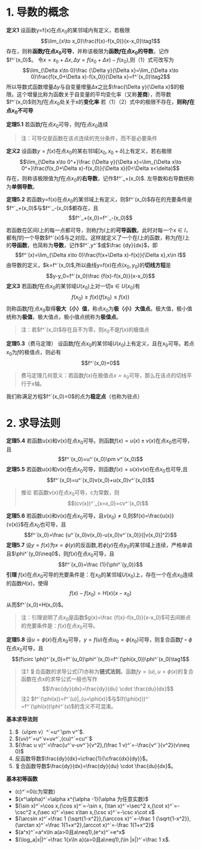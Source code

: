 # 1. 导数的概念
**定义1**  设函数y=f(x)在点$x_0$的某邻域内有定义，若极限$$\lim_{x\to x_0}\frac{f(x)-f(x_0)}{x-x_0}\tag1$$
存在，则称**函数$f$在点$x_0$可导**，并称该极限为**函数$f$在点$x_0$的导数**，记作$f^`(x_0)$。
  令$x=x_0+\Delta x,\Delta y=f(x_0+\Delta x)-f(x_0)$,则（1）式可改写为$$\lim_{\Delta x\to 0}\frac {\Delta y}{\Delta x}=\lim_{\Delta x\to 0}\frac{f(x_0+\Delta x)-f(x_0)}{\Delta x}=f^`(x_0)\tag2$$
  所以导数式函数增量$\Delta y$与自变量增量$\Delta x$之比$\frac{\Delta y}{\Delta x}$的极限。这个增量比称为函数关于自变量的平均变化率（又称**差商**），而导数$f^`(x_0)$则为$f$在点$x_0$处关于x的**变化率**
	若（1）（2）式中的极限不存在，**则称$f$在点$x_0$不可导**

**定理5.1**  若函数$f$在点$x_0$可导，则$f$在点$x_0$连续
> 注：可导仅是函数在该点连续的充分条件，而不是必要条件

**定义2**  设函数$y=f(x)$在点$x_0$的某右邻域$[x_0,x_0+\delta]$上有定义，若右极限$$\lim_{\Delta x\to 0^+}\frac {\Delta y}{\Delta x}=\lim_{\Delta x\to 0^+}\frac{f(x_0+\Delta x)-f(x_0)}{\Delta x}(0<\Delta x<\delta)$$存在，则称该极限值为$f$在点$x_0$的**右导数**，记作$f^`_+(x_0)$.
	左导数和右导数统称为**单侧导数**。

**定理5.2**  若函数y=f(x)在点$x_0$的某邻域上有定义，则$f^`(x_0)$存在的充要条件是$f^`_+(x_0)$与$f^`_-(x_0)$都存在，且$$f^`_+(x_0)=f^`_-(x_0)$$

若函数在区间$I$上的每一点都可导，则称$f$为$I$上的**可导函数**。此时对每一个$x\in I$，都有$f$的一个导数$f^`(x)$与之对应。这样就定义了一个在$I$上的函数，称为$f$在$I$上的**导函数**，也简称为**导数**，记作$f^`,y^`$或$\frac {dy}{dx}$，即$$f^`(x)=\lim_{\Delta x\to 0}\frac{f(x+\Delta x)-f(x)}{\Delta x},x\in I$$
由导数的定义，$k=f^`(x_0)$,所以曲线y=f(x)在点$(x_0,y_0)$的**切线方程**是$$y-y_0=f^`(x_0)\frac {f(x)-f(x_0)}{x-x_0}$$
**定义3**  若函数$f$在点$x_0$的某邻域$U(x_0)$上对一切$x\in U(x_0)$有$$f(x_0)\geqslant f(x)(f(x_0)\leqslant f(x))$$则称函数$f$在点$x_0$取得**极大（小）值**，称点$x_0$为**极（小）大值点**。极大值，极小值统称为**极值**，极大值点，极小值点统称为**极值点**。
>注：若$f^`(x_0)$存在且不为零，则$x_0$不是$f(x)$的极值点

**定理5.3**（费马定理）  设函数$f$在点$x_0$的某邻域$U(x_0)$上有定义，且在$x_0$可导。若点$x_0$为$f$的极值点，则必有$$f^`(x_0)=0$$
>费马定理几何意义：若函数$f(x)$在极值点$x=x_0$可导，那么在该点的切线平行于x轴。

我们称满足方程$f^`(x_0)=0$的点为**稳定点**（也称为驻点）

# 2. 求导法则
**定理5.4** 若函数u(x)和v(x)在点$x_0$可导。则函数$f(x)=u(x)\pm v(x)$在点$x_0$也可导，且$$f^`(x_0)=u^`(x_0)\pm v^`(x_0)$$
**定理5.5**  若函数u(x)和v(x)在点$x_0$可导，则函数$f(x)=u(x)v(x)$在点$x_0$也可导,且$$f^`(x_0)=u^`(x_0)v(x_0)+u(x_0)v^`(x_0)$$
>推论  若函数v(x)在点$x_0$可导，c为常数，则$$(cv(x))^`_{x=x_0}=cv^`(x_0)$$

**定理5.6**  若函数u(x)和v(x)在点$x_0$可导，且$v(x_0)\neq 0$,则$f(x)=\frac{u(x)}{v(x)}$在点$x_0$也可导，且$$f^`(x_0)=\frac {u^`(x_0)v(x_0)-u(x_0)v^`(x_0)}{[v(x_0)]^2}$$
**定理5.7**  设$y=f(x)$为$x=\phi(y)$的反函数,若$\phi(y)$在点$y_0$的某邻域上连续，严格单调且$\phi^`(y_0)\neq0$，则$f(x)$在点$x_0$可导，且$$f^`(x_0)=\frac {1}{\phi^`(y_0)}$$
**引理**  $f(x)$在点$x_0$可导的充要条件是：在$x_0$的某邻域$U(x_0)$上，存在一个在点$x_0$连续的函数$H(x)$，使得$$f(x)-f(x_0)=H(x)(x-x_0)$$从而$f^`(x_0)=H(x_0)$。
> 注：引理说明了点$x_0$是函数$g(x)=\frac {f(x)-f(x_0)}{x-x_0}$可去间断点的充要条件是：$f(x)$在点$x_0$可导。

**定理5.8**  设$u=\phi(x)$在点$x_0$可导，$y=f(u)$在点$u_0=\phi(x_0)$可导，则复合函数$f\circ \phi$在点$x_0$可导，且$$(f\circ \phi)^`(x_0)=f^`(u_0)\phi^`(x_0)=f^`(\phi(x_0))\phi^`(x_0)\tag1$$
>注1  复合函数的求导公式(7)亦称为**链式法则**。函数$fy=(u),u=\phi(x)$的复合函数在点x的求导公式一般也写作$$\frac{dy}{dx}=\frac{dy}{du} \cdot \frac{du}{dx}$$
>注2  $f^`(\phi(x))=f^`(u)|_{u=\phi(x)}$与$(f(\phi(x)))^` =f^`(\phi(x))\phi^`(x)$的含义不可混淆。

**基本求导法则**
1. $（u\pm v）^`=u^`\pm v^`$.
2. $(uv)^`=u^`v+uv^`,(cu)^`=cu^`$
3. $(\frac u v)^`=\frac{u^`v-uv^`}{v^2},(\frac 1 v)^`=-\frac{v^`}{v^2}(v\neq 0)$
4. 反函数导数$\frac{dy}{dx}=\cfrac{1}{\cfrac{dx}{dy}}$。
5. 复合函数导数$\frac{dy}{dx}=\frac{dy}{du} \cdot \frac{du}{dx}$。

**基本初等函数**
- (c)^`=0(c为常数)
- $(x^\alpha)^`=\alpha x^{\alpha -1}(\alpha 为任意实数)$
- $(\sin x)^`=\cos x,(\cos x)^`=-\sin x, (\tan x)^`=\sec^2 x,(\cot x)^`=-\csc^2 x,(\sec x)^`=\sec x\tan x,(\csc x)^`=-\csc x\cot x$
- $(\arcsin x)^`=\frac 1 {\sqrt{1-x^2}},(\arccos x)^`=-\frac 1 {\sqrt{1-x^2}},(\arctan x)^`=\frac 1{1+x^2},(arccot x)^`=-\frac 1{1+x^2}$
- $(a^x)^`=a^x\ln a(a>0且a\neq1),(e^x)^`=e^x$
- $(\log_a|x|)^`=\frac 1{x\ln a}(a>0且a\neq1),(\ln |x|)^`=\frac 1 x$.